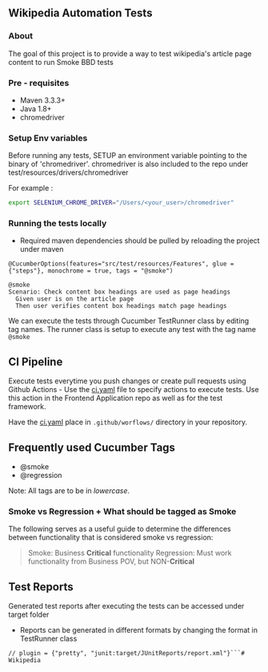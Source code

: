 ## Wikipedia Automation Tests

### About

The goal of this project is to provide a way to test wikipedia's article page content to run Smoke BBD tests

### Pre - requisites

  * Maven 3.3.3+
  * Java 1.8+
  * chromedriver

### Setup Env variables

Before running any tests, SETUP an environment variable pointing to the binary of 'chromedriver'.
chromedriver is also included to the repo under test/resources/drivers/chromedriver

For example :

```bash
export SELENIUM_CHROME_DRIVER="/Users/<your_user>/chromedriver"
```

### Running the tests locally

* Required maven dependencies should be pulled by reloading the project under maven

```@CucumberOptions(features="src/test/resources/Features", glue = {"steps"}, monochrome = true, tags = "@smoke")```

```  
@smoke
Scenario: Check content box headings are used as page headings
  Given user is on the article page
  Then user verifies content box headings match page headings 
```

We can execute the tests through Cucumber TestRunner class by editing tag names.
The runner class is setup to execute any test with the tag name `@smoke`


## CI Pipeline

Execute tests everytime you push changes or create pull requests using Github Actions - Use the [ci.yaml](ci.yaml) file to specify actions to execute tests. 
Use this action in the Frontend Application repo as well as for the test framework.

Have the [ci.yaml](ci.yaml) place in `.github/worflows/` directory in your repository.

## Frequently used Cucumber Tags

 * @smoke
 * @regression
 
Note: All tags are to be in _lowercase_. 

### Smoke vs Regression + What should be tagged as Smoke

The following serves as a useful guide to determine the differences between functionality that is
considered smoke vs regression:

> Smoke: Business **Critical** functionality
> Regression: Must work functionality from Business POV, but NON-**Critical**

## Test Reports

Generated test reports after executing the tests can be accessed under target folder

* Reports can be generated in different formats by changing the format in TestRunner class

```// plugin = {"pretty", "json:target/JSONReports/report.json"}
// plugin = {"pretty", "junit:target/JUnitReports/report.xml"}```# Wikipedia
